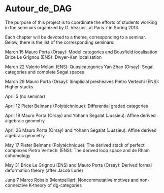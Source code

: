 Autour_de_DAG
=============

The purpose of this project is to coordinate the efforts of students working in the seminars organized by G. Vezzosi,
at Paris 7 in Spring 2013.

Each chapter will be devoted to a theme, corresponding to a seminar. Below, there is the list of the corresponding seminars:

March 15
  Mauro Porta (Orsay): Model categories and Bousfield localisation
  Brice Le Grignou (ENS): Dwyer-Kan localisation

March 22
  Valerio Melani (ENS): Quasicategories
  Yan Zhao (Orsay): Segal categories and complete Segal spaces

March 29
  Mauro Porta (Orsay): Simplicial presheaves
  Pietro Vertechi (ENS): Higher stacks
  
April 5
  (no seminar)

April 12
  Pieter Belmans (Polytéchnique): Differential graded categories

April 19
  Mauro Porta (Orsay) and Yohann Segalat (Jussieu): Affine derived algebraic geometry

April 26
  Mauro Porta (Orsay) and Yohann Segalat (Jussieu): Affine derived algebraic geometry

May 17
  Pieter Belmans (Polytéchnique): The derived stack of perfect complexes
  Pietro Vertechi (ENS): The derived loop space and de Rham cohomology

May 31
  Brice Le Grignou (ENS) and Mauro Porta (Orsay): Derived formal deformation theory (after Jacob Lurie)

June 7
  Marco Robalo (Montpellier): Noncommutative motives and non-connective K-theory of dg-categories
